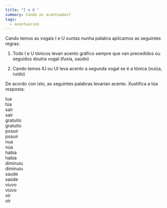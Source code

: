 ```yaml
---
title: "I e U "
summary: Cando os acentuamos?
tags:
  - acentuacion
---
```


Cando temos as vogais I e U xuntas nunha palabra aplicamos as seguintes regras:

1. Todo I e U tónicos levan acento gráfico sempre que van precedidos ou seguidos
   doutra vogal (fuxía, saúdo)

2. Cando temos IU ou UI leva acento a segunda vogal se é a tónica (xuíza, ruído)

De acordo con isto, as seguintes palabras levarían acento. Xustifica a túa
resposta:

<e-card color="1">
<div>tua</div>
<div>túa</div>
<e-card>

<e-card color="2">
<div>sair</div>
<div>saír</div>
<e-card>

<e-card color="3">
<div>gratuito</div>
<div>gratuíto</div>
<e-card>

<e-card color="4">
<div>posuir</div>
<div>posuír</div>
<e-card>

<e-card color="5">
<div>nua</div>
<div>núa</div>
<e-card>

<e-card color="6">
<div>habia</div>
<div>había</div>
<e-card>

<e-card color="7">
<div>diminuiu</div>
<div>diminuíu</div>
<e-card>

<e-card color="8">
<div>saude</div>
<div>saúde</div>
<e-card>

<e-card color="9">
<div>viuvo</div>
<div>viúvo</div>
<e-card>

<e-card color="10">
<div>oir</div>
<div>oír</div>
<e-card>

